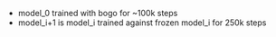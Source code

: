 - model_0 trained with bogo for ~100k steps
- model_i+1 is model_i trained against frozen model_i for 250k steps